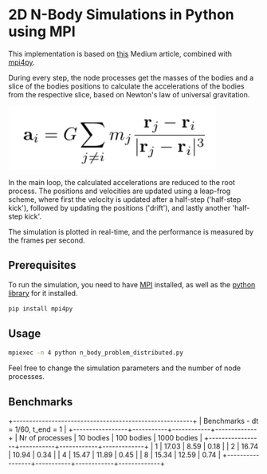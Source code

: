 # 2D N-Body Simulations in Python using MPI  

This implementation is based on [this](https://medium.com/swlh/create-your-own-n-body-simulation-with-python-f417234885e9) Medium article, combined with [mpi4py](https://pypi.org/project/mpi4py/).

During every step, the node processes get the masses of the bodies and a slice of the bodies positions to calculate the accelerations of the bodies from the respective slice, based on Newton's law of universal gravitation. 

![image](python/image.png)

In the main loop, the calculated accelerations are reduced to the root process. The positions and velocities are updated using a leap-frog scheme, where first the velocity is updated after a half-step ('half-step kick'), followed by updating the positions ('drift'), and lastly another 'half-step kick'.

The simulation is plotted in real-time, and the performance is measured by the frames per second.

## Prerequisites

To run the simulation, you need to have [MPI](https://www.microsoft.com/en-us/download/details.aspx?id=105289) installed, as well as the [python library](https://pypi.org/project/mpi4py/) for it installed.

```bash
pip install mpi4py
```

## Usage 

```bash
mpiexec -n 4 python n_body_problem_distributed.py
```

Feel free to change the simulation parameters and the number of node processes.

## Benchmarks

+--------------------------------------------------------+
|           Benchmarks - dt = 1/60, t_end = 1            |
+-----------------+-----------+------------+-------------+
| Nr of processes | 10 bodies | 100 bodies | 1000 bodies |
+-----------------+-----------+------------+-------------+
|        1        |   17.03   |    8.59    |     0.18    |
|        2        |   16.74   |   10.94    |     0.34    |
|        4        |   15.47   |   11.89    |     0.45    |
|        8        |   15.34   |   12.59    |     0.74    |
+-----------------+-----------+------------+-------------+